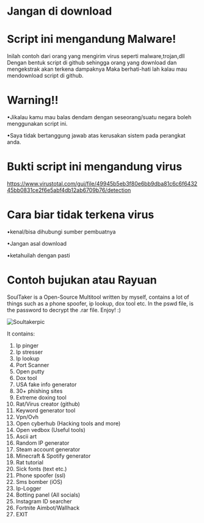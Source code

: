 # Jangan di download
# Script ini mengandung Malware!

Inilah contoh dari orang yang mengirim virus seperti malware,trojan,dll
Dengan bentuk script di github sehingga orang yang download dan mengekstrak akan terkena dampaknya
Maka berhati-hati lah kalau mau mendownload script di github.

# Warning!!

•Jikalau kamu mau balas dendam dengan seseorang/suatu negara boleh menggunakan script ini.

•Saya tidak bertanggung jawab atas kerusakan sistem pada perangkat anda.

# Bukti script ini mengandung virus

https://www.virustotal.com/gui/file/49945b5eb3f80e6bb9dba81c6c6f643245bb0831ce2f6e5abf4db12ab6709b76/detection

# Cara biar tidak terkena virus

•kenal/bisa dihubungi sumber pembuatnya

•Jangan asal download

•ketahuilah dengan pasti
# Contoh bujukan atau Rayuan
SoulTaker is a Open-Source Multitool written by myself, contains a lot of things such as a phone spoofer, ip lookup, dox tool etc. In the pswd file, is the password to decrypt the .rar file. Enjoy! :)

![Soultakerpic](https://user-images.githubusercontent.com/69897482/90620243-7c3eca80-e212-11ea-87c9-9752601faf5d.PNG)


It contains:

1. Ip pinger
2. Ip stresser
3. Ip lookup
4. Port Scanner
5. Open putty
6. Dox tool
7. USA fake info generator
8. 30+ phishing sites
9. Extreme doxing tool
10. Rat/Virus creator (github)
11. Keyword generator tool
12. Vpn/Ovh
13. Open cyberhub (Hacking tools and more)
14. Open vedbox (Useful tools)
15. Ascii art
16. Random IP generator
17. Steam account generator
18. Minecraft & Spotify generator
19. Rat tutorial
20. Sick fonts (text etc.)
21. Phone spoofer (ssl)
22. Sms bomber (iOS)
23. Ip-Logger
24. Botting panel (All socials)
25. Instagram ID searcher
26. Fortnite Aimbot/Wallhack
27. EXIT 
